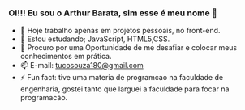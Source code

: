 ### OI!!! Eu sou o Arthur Barata, sim esse é meu nome 👋


- 🔭 Hoje trabalho apenas em projetos pessoais, no front-end.
- 🌱 Estou estudando; JavaScript, HTML5,CSS.
- 👯 Procuro por uma Oportunidade de me desafiar e colocar meus conhecimentos em prática.
- 📫 E-mail: tucosouza180@gmail.com
- ⚡ Fun fact: tive uma materia de programcao na faculdade de engenharia, gostei tanto que larguei a faculdade para focar na programacão.

